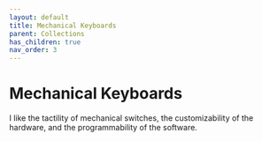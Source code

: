 ```yaml
---
layout: default
title: Mechanical Keyboards
parent: Collections
has_children: true
nav_order: 3
---
```


# Mechanical Keyboards
I like the tactility of mechanical switches, the customizability of the hardware, and the programmability of the software.
